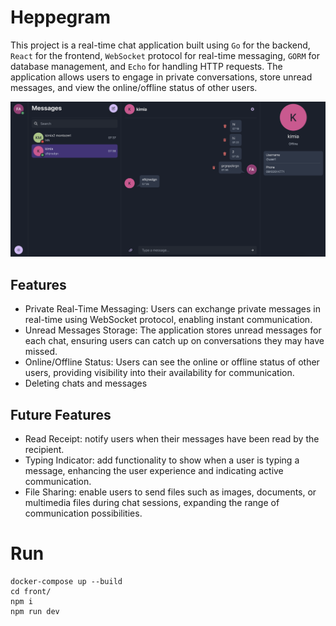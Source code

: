 # Heppegram
This project is a real-time chat application built using `Go` for the backend, `React` for the frontend, `WebSocket` protocol for real-time messaging, `GORM` for database management, 
and `Echo` for handling HTTP requests. The application allows users to engage in private conversations, store unread messages, and view the 
online/offline status of other users.

![Home Page](/screenshots/1.png)

## Features
- Private Real-Time Messaging: Users can exchange private messages in real-time using WebSocket protocol, enabling instant communication.
- Unread Messages Storage: The application stores unread messages for each chat, ensuring users can catch up on conversations they may have missed.
- Online/Offline Status: Users can see the online or offline status of other users, providing visibility into their availability for communication.
- Deleting chats and messages

## Future Features
- Read Receipt: notify users when their messages have been read by the recipient.
- Typing Indicator: add functionality to show when a user is typing a message, enhancing the user experience and indicating active communication.
- File Sharing: enable users to send files such as images, documents, or multimedia files during chat sessions, expanding the range of communication possibilities.

# Run 
```
docker-compose up --build
cd front/
npm i
npm run dev
```

